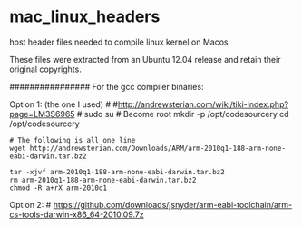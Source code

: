 mac_linux_headers
=================

host header files needed to compile linux kernel on Macos

These files were extracted from an Ubuntu 12.04 release and retain their original copyrights.

################
For the gcc compiler binaries:

Option 1: (the one I used)
    #
    #http://andrewsterian.com/wiki/tiki-index.php?page=LM3S6965
    #
    sudo su               # Become root
    mkdir -p /opt/codesourcery
    cd /opt/codesourcery

    # The following is all one line
    wget http://andrewsterian.com/Downloads/ARM/arm-2010q1-188-arm-none-eabi-darwin.tar.bz2

    tar -xjvf arm-2010q1-188-arm-none-eabi-darwin.tar.bz2
    rm arm-2010q1-188-arm-none-eabi-darwin.tar.bz2
    chmod -R a+rX arm-2010q1


Option 2:
    # https://github.com/downloads/jsnyder/arm-eabi-toolchain/arm-cs-tools-darwin-x86_64-2010.09.7z



